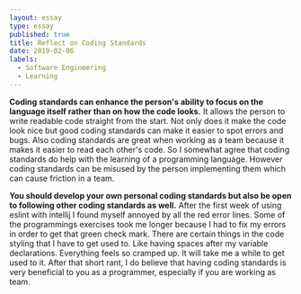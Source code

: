 ```yaml
---
layout: essay
type: essay
published: true
title: Reflect on Coding Standards
date: 2019-02-06
labels:
  - Software Engineering
  - Learning
---
```


**Coding standards can enhance the person's ability to focus on the language itself rather than on how the code looks.** It allows the person to write readable code straight from the start. Not only does it make the code look nice but good coding standards can make it easier to spot errors and bugs. Also coding standards are great when working as a team because it makes it easier to read each other's code. So I somewhat agree that coding standards do help with the learning of a programming language. However coding standards can be misused by the person implementing them which can cause friction in a team.

**You should develop your own personal coding standards but also be open to following other coding standards as well.** After the first week of using eslint with intellij I found myself annoyed by all the red error lines. Some of the programmings exercises took me longer because I had to fix my errors in order to get that green check mark. There are certain things in the code styling that I have to get used to. Like having spaces after my variable declarations. Everything feels so cramped up. It will  take me a while to get used to it. After that short rant, I do believe that having coding standards is very beneficial to you as a programmer, especially if you are working as team.  
